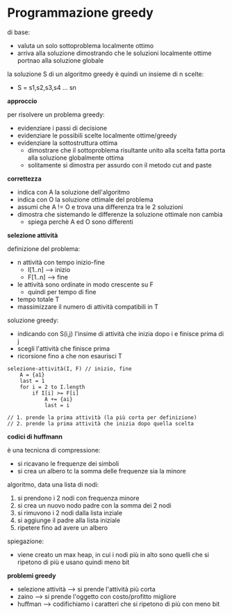 # Programmazione greedy

di base:
* valuta un solo sottoproblema localmente ottimo
* arriva alla soluzione dimostrando che le soluzioni localmente ottime portnao alla soluzione globale

la soluzione S di un algoritmo greedy è quindi un insieme di n scelte:
* S = s1,s2,s3,s4 ... sn

**approccio**

per risolvere un problema greedy:
* evidenziare i passi di decisione
* evidenziare le possibili scelte localmente ottime/greedy
* evidenziare la sottostruttura ottima
    * dimostrare che il sottoproblema risultante unito alla scelta fatta porta alla soluzione globalmente ottima
    * solitamente si dimostra per assurdo con il metodo cut and paste

**correttezza**

* indica con A la soluzione dell'algoritmo
* indica con O la soluzione ottimale del problema
* assumi che A != O e trova una differenza tra le 2 soluzioni
* dimostra che sistemando le differenze la soluzione ottimale non cambia
    * spiega perchè A ed O sono differenti

**selezione attività**

definizione del problema:
* n attività con tempo inizio-fine
    * I[1..n] --> inizio
    * F[1..n] --> fine
* le attività sono ordinate in modo crescente su F
    * quindi per tempo di fine
* tempo totale T
* massimizzare il numero di attività compatibili in T

soluzione greedy:
* indicando con S(i,j) l'insime di attività che inizia dopo i e finisce prima di j
* scegli l'attività che finisce prima
* ricorsione fino a che non esaurisci T

```
selezione-attività(I, F) // inizio, fine
    A = {a1}
    last = 1
    for i = 2 to I.length
        if I[i] >= F[i]
            A += {ai}
            last = i

// 1. prende la prima attività (la più corta per definizione)
// 2. prende la prima attività che inizia dopo quella scelta
```


**codici di huffmann**

è una tecnicna di compressione:
* si ricavano le frequenze dei simboli
* si crea un albero tc la somma delle frequenze sia la minore

algoritmo, data una lista di nodi:
1. si prendono i 2 nodi con frequenza minore
2. si crea un nuovo nodo padre con la somma dei 2 nodi
3. si rimuvono i 2 nodi dalla lista inziale
4. si aggiunge il padre alla lista iniziale
5. ripetere fino ad avere un albero

spiegazione:
* viene creato un max heap, in cui i nodi più in alto sono quelli che si ripetono di più e usano quindi meno bit

**problemi greedy**

* selezione attività --> si prende l'attività più corta
* zaino --> si prende l'oggetto con costo/profitto migliore
* huffman --> codifichiamo i caratteri che si ripetono di più con meno bit
